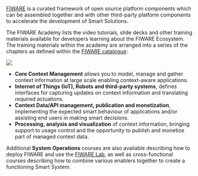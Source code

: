 
[FIWARE](https://www.fiware.org) is a curated framework of open source platform
components which can be assembled together and with other third-party platform
components to accelerate the development of Smart Solutions.

The FIWARE Academy lists the video tutorials, slide decks and other training materials available for developers learning about the FIWARE Ecosystem. The training materials within the academy are arranged into a series of the chapters as defined within the [FIWARE catalogue](https://www.fiware.org/developers/catalogue/):

![](https://fiware.github.io/catalogue/img/catalogue.png)

* **Core Context Management** allows you to model, manage and gather context information at large scale enabling context-aware applications.
* **Internet of Things (IoT), Robots and third-party systems**, defines interfaces for capturing updates on context information and translating required actuations.
* **Context Data/API management, publication and monetization**, implementing the expected smart behaviour of applications and/or assisting end users in making smart decisions.
* **Processing, analysis and visualization** of context information, bringing support to usage control and the opportunity to publish and monetize part of managed context data.

Additional **System Operations** courses are also available describing how to deploy FIWARE and use the [FIWARE Lab](https://account.lab.fiware.org/), as well as cross-functional courses describing how to combine various enablers together to create a functioning Smart System.


